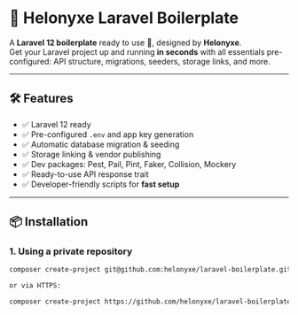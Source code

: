 # 🎉 Helonyxe Laravel Boilerplate

A **Laravel 12 boilerplate** ready to use 🚀, designed by **Helonyxe**.  
Get your Laravel project up and running **in seconds** with all essentials pre-configured: API structure, migrations, seeders, storage links, and more.

---

## 🛠 Features

- ✅ Laravel 12 ready
- ✅ Pre-configured `.env` and app key generation
- ✅ Automatic database migration & seeding
- ✅ Storage linking & vendor publishing
- ✅ Dev packages: Pest, Pail, Pint, Faker, Collision, Mockery
- ✅ Ready-to-use API response trait
- ✅ Developer-friendly scripts for **fast setup**

---

## 📦 Installation

### **1. Using a private repository**

```bash
composer create-project git@github.com:helonyxe/laravel-boilerplate.git my-app

or via HTTPS:

composer create-project https://github.com/helonyxe/laravel-boilerplate.git my-app
